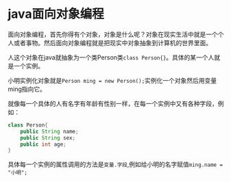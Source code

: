 # java面向对象编程
面向对象编程，首先你得有个对象，对象是什么呢？对象在现实生活中就是一个个人或者事物。然后面向对象编程就是把现实中对象抽象到计算机的世界里面。

人这个对象在java就抽象为一个类Person类`class Person{}`。具体的某一个人就是一个实例。

小明实例化对象就是`Person ming = new Person();`实例化一个对象然后用变量ming指向它。

就像每一个具体的人有名字有年龄有性别一样，在每一个实例中又有各种字段，例如：
```java
class Person{
    public String name;
    public String sex;
    public int age;
}
```
具体每一个实例的属性调用的方法是`变量.字段`,例如给小明的名字赋值`ming.name = "小明";`